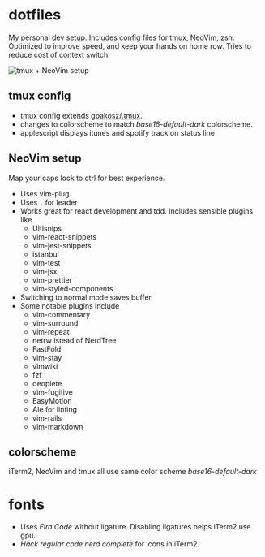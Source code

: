 # dotfiles

My personal dev setup. Includes config files for tmux, NeoVim, zsh. Optimized to improve speed, and keep your hands on home row. Tries to reduce cost of context switch.

![tmux + NeoVim setup](https://i.imgur.com/gGSBA0d.png)

## tmux config

* tmux config extends [gpakosz/.tmux](https://github.com/gpakosz/.tmux). 
* changes to colorscheme to match *base16-default-dark* colorscheme. 
* applescript displays itunes and spotify track on status line

## NeoVim setup

Map your caps lock to ctrl for best experience.

* Uses vim-plug
* Uses ``,`` for leader
* Works great for react development and tdd. Includes sensible plugins like
    - Ultisnips
    - vim-react-snippets
    - vim-jest-snippets
    - istanbul
    - vim-test
    - vim-jsx
    - vim-prettier
    - vim-styled-components
* Switching to normal mode saves buffer
* Some notable plugins include
    - vim-commentary
    - vim-surround
    - vim-repeat
    - netrw istead of NerdTree
    - FastFold
    - vim-stay
    - vimwiki
    - fzf
    - deoplete
    - vim-fugitive
    - EasyMotion
    - Ale for linting
    - vim-rails
    - vim-markdown

## colorscheme

iTerm2, NeoVim and tmux all use same color scheme *base16-default-dark*

# fonts

* Uses *Fira Code* without ligature. Disabling ligatures helps iTerm2 use gpu. 
* *Hack regular code nerd complete* for icons in iTerm2.

